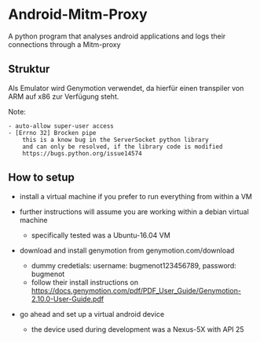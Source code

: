 # Android-Mitm-Proxy
A python program that analyses android applications and logs their connections through a Mitm-proxy



## Struktur

Als Emulator wird Genymotion verwendet, da hierfür einen transpiler von ARM auf x86 zur Verfügung steht.


Note:

	- auto-allow super-user access
	- [Errno 32] Brocken pipe
		this is a know bug in the ServerSocket python library
		and can only be resolved, if the library code is modified
		https://bugs.python.org/issue14574



## How to setup

- install a virtual machine if you prefer to run everything from within a VM
- further instructions will assume you are working within a debian virtual machine
	- specifically tested was a Ubuntu-16.04 VM

- download and install genymotion from genymotion.com/download
	- dummy credetials: username: bugmenot123456789, password: bugmenot
	- follow their install instructions on
		https://docs.genymotion.com/pdf/PDF_User_Guide/Genymotion-2.10.0-User-Guide.pdf

- go ahead and set up a virtual android device
	- the device used during development was a Nexus-5X with API 25




